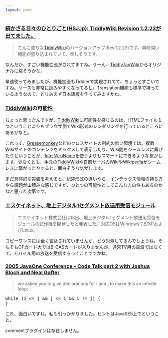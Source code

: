 ```yaml
---
layout: post
---
```

<h3><a href="http://hsj.jp/junknews/archives/001439.html">続かざる日々のひとりごと(HSJ.jp): TiddlyWiki Revision 1.2.23が出てました。</a></h3>
<blockquote><p>てんこ盛りな<a href="http://www.tiddlywiki.com/">TiddlyWiki</a>のバージョンアップ(Rev.1.2.23)です。興味深い機能が盛り込まれていて、楽しそうです。</p>
</blockquote>
<p>なんだか、すごい機能拡張がされてますね。うーん、<a href="http://www.digitaldimsum.co.uk/">TiddlyTagWiki</a>からオリジナルに戻そうかな。</p>
<p>早速使ってみましたが、機能拡張もTiddlerで実現されてて、ちょっとすごいですね。ソースも非常に読みやすくなってるし。Translation機能も標準で持っているようなので、とりあえず日本語版を作ってみますかね。</p>
<h3><a href="http://www.tiddlywiki.com/">TiddlyWiki</a>の可能性</h3>
<p>ちょっと思ったんですが、<a href="http://www.tiddlywiki.com/">TiddlyWiki</a>に可能性を感じるのは、HTMLファイル１つということよりもブラウザ側でWiki形式のレンダリングを行っているところにあるかなと。</p>
<p>これって、<a href="http://greasemonkey.mozdev.org/">Greasemonkey</a>などのクロスサイトの制約の無い環境では、複数Wikiサイトのコンテンツをミックスして表示したり、Wiki間をシームレスに繋げたりということが、<a href="/?page=InterWikiName" class="wikipage">InterWikiName</a>を使うよりもスマートにできるような気がします。少なくとも、手元の<a href="http://www.tiddlywiki.com/">TiddlyWiki</a>や自前サーバのWikiや<a href="http://www.wikipedia.org/">Wikipedia</a>がシームレスに繋がったりすると、面白そうな気がします。</p>
<p>まだ具体的な実装を考えると、記述形式の違いやら、インデックス情報の持ち方やら課題が山積みな感じですが、ひとつの可能性としてこんな方向性もあるのかなと思った次第です。</p>
<h3><a href="http://pc.watch.impress.co.jp/docs/2005/0713/sknet.htm">エスケイネット、地上デジタル1セグメント放送用受信モジュール</a></h3>
<blockquote><p>エスケイネット株式会社は13日、地上デジタル1セグメント放送用受信モジュールの試作機を開発したと発表した。対応OSはWindows CE/XPおよびLinux。</p>
</blockquote>
<p>コピーワンスには全く言及されていませんが、どう対処してるんでしょうね。そもそもCFカード大ではB-CASカードが入りませんが、通常TV用の電波ではなくて、モバイル用の放送を受信するってことですかね。</p>
<h3><a href="http://java.sun.com/javaone/sf/CodeTalk2.jsp">2005 JavaOne Conference - Code Talk part 2 with Joshua Bloch and Neal Gafter</a></h3>
<blockquote><p>we asked you to give declarations for i and j to make this an infinite loop:</p>
</blockquote>
<pre>while (i &lt;= j &amp;&amp; j &lt;= i &amp;&amp; i != j) {
}
</pre>
<p>これ、面白いですね。私も引っかかりました。ヒントはJavaSE5上でということ。</p>
<p><span class="error">commentプラグインは存在しません。</span> </p>
